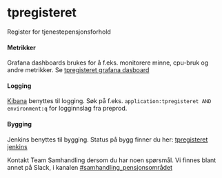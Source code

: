 # tpregisteret
Register for tjenestepensjonsforhold

#### Metrikker
Grafana dashboards brukes for å f.eks. monitorere minne, cpu-bruk og andre metrikker. 
Se [tpregisteret grafana dasboard](https://grafana.adeo.no/d/UwJ5BTliz/tpregisteret?orgId=1)

#### Logging
[Kibana](https://logs.adeo.no/app/kibana) benyttes til logging. Søk på f.eks. ```application:tpregisteret AND environment:q``` for logginnslag fra preprod.

#### Bygging
Jenkins benyttes til bygging. Status på bygg finner du her: [tpregisteret jenkins](https://jenkins-peon.adeo.no/job/tpregisteret/)

Kontakt Team Samhandling dersom du har noen spørsmål. Vi finnes blant annet på Slack, i kanalen [#samhandling_pensjonsområdet](https://nav-it.slack.com/archives/CQ08JC3UG)

